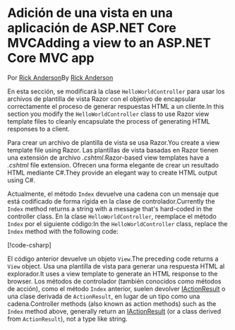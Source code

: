 # <a name="adding-a-view-to-an-aspnet-core-mvc-app"></a><span data-ttu-id="5a34d-101">Adición de una vista en una aplicación de ASP.NET Core MVC</span><span class="sxs-lookup"><span data-stu-id="5a34d-101">Adding a view to an ASP.NET Core MVC app</span></span>

<span data-ttu-id="5a34d-102">Por [Rick Anderson](https://twitter.com/RickAndMSFT)</span><span class="sxs-lookup"><span data-stu-id="5a34d-102">By [Rick Anderson](https://twitter.com/RickAndMSFT)</span></span>

<span data-ttu-id="5a34d-103">En esta sección, se modificará la clase `HelloWorldController` para usar los archivos de plantilla de vista Razor con el objetivo de encapsular correctamente el proceso de generar respuestas HTML a un cliente.</span><span class="sxs-lookup"><span data-stu-id="5a34d-103">In this section you modify the `HelloWorldController` class to use Razor view template files to cleanly encapsulate the process of generating HTML responses to a client.</span></span>

<span data-ttu-id="5a34d-104">Para crear un archivo de plantilla de vista se usa Razor.</span><span class="sxs-lookup"><span data-stu-id="5a34d-104">You create a view template file using Razor.</span></span> <span data-ttu-id="5a34d-105">Las plantillas de vista basadas en Razor tienen una extensión de archivo *.cshtml*.</span><span class="sxs-lookup"><span data-stu-id="5a34d-105">Razor-based view templates have a *.cshtml* file extension.</span></span> <span data-ttu-id="5a34d-106">Ofrecen una forma elegante de crear un resultado HTML mediante C#.</span><span class="sxs-lookup"><span data-stu-id="5a34d-106">They provide an elegant way to create HTML output using C#.</span></span>

<span data-ttu-id="5a34d-107">Actualmente, el método `Index` devuelve una cadena con un mensaje que está codificado de forma rígida en la clase de controlador.</span><span class="sxs-lookup"><span data-stu-id="5a34d-107">Currently the `Index` method returns a string with a message that's hard-coded in the controller class.</span></span> <span data-ttu-id="5a34d-108">En la clase `HelloWorldController`, reemplace el método `Index` por el siguiente código:</span><span class="sxs-lookup"><span data-stu-id="5a34d-108">In the `HelloWorldController` class, replace the `Index` method with the following code:</span></span>

[!code-csharp[](../../tutorials/first-mvc-app/start-mvc/sample/MvcMovie/Controllers/HelloWorldController.cs?name=snippet_4)]

<span data-ttu-id="5a34d-109">El código anterior devuelve un objeto `View`.</span><span class="sxs-lookup"><span data-stu-id="5a34d-109">The preceding code returns a `View` object.</span></span> <span data-ttu-id="5a34d-110">Usa una plantilla de vista para generar una respuesta HTML al explorador.</span><span class="sxs-lookup"><span data-stu-id="5a34d-110">It uses a view template to generate an HTML response to the browser.</span></span> <span data-ttu-id="5a34d-111">Los métodos de controlador (también conocidos como métodos de acción), como el método `Index` anterior, suelen devolver [IActionResult](/dotnet/api/microsoft.aspnetcore.mvc.iactionresult) o una clase derivada de `ActionResult`, en lugar de un tipo como una cadena.</span><span class="sxs-lookup"><span data-stu-id="5a34d-111">Controller methods (also known as action methods) such as the `Index` method above, generally return an [IActionResult](/dotnet/api/microsoft.aspnetcore.mvc.iactionresult) (or a class derived from `ActionResult`), not a type like string.</span></span>
